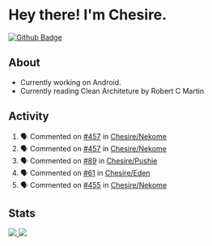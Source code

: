 # Hey there! I'm Chesire.

[![Github Badge](https://img.shields.io/badge/-Github-000?style=flat-square&logo=Github&logoColor=white&link=https://github.com/chesire)](https://github.com/chesire)

## About

<!-- Uses https://github.com/Chesire/natemoo-re -->
* Currently working on Android.
* Currently reading Clean Architeture by Robert C Martin
<!--
* Currently listening to: 
<a href="https://natemoo-re-iirbxe7wf.vercel.app/now-playing?open">
    <img src="https://natemoo-re-iirbxe7wf.vercel.app/now-playing" width="256" height="64" alt="Now Playing">
</a>  
-->

## Activity

<!-- Uses https://github.com/jamesgeorge007/github-activity-readme -->
<!--START_SECTION:activity-->
1. 🗣 Commented on [#457](https://github.com/Chesire/Nekome/issues/457) in [Chesire/Nekome](https://github.com/Chesire/Nekome)
2. 🗣 Commented on [#457](https://github.com/Chesire/Nekome/issues/457) in [Chesire/Nekome](https://github.com/Chesire/Nekome)
3. 🗣 Commented on [#89](https://github.com/Chesire/Pushie/issues/89) in [Chesire/Pushie](https://github.com/Chesire/Pushie)
4. 🗣 Commented on [#61](https://github.com/Chesire/Eden/issues/61) in [Chesire/Eden](https://github.com/Chesire/Eden)
5. 🗣 Commented on [#455](https://github.com/Chesire/Nekome/issues/455) in [Chesire/Nekome](https://github.com/Chesire/Nekome)
<!--END_SECTION:activity-->

## Stats

<a href="https://github-readme-stats.vercel.app/api/top-langs/?username=chesire&theme=tokyonight">
    <img src="https://github-readme-stats.vercel.app/api/top-langs/?username=chesire&layout=compact&theme=tokyonight" >
</a>
<a href="https://github-readme-stats.vercel.app/api?username=chesire&show_icons=true&theme=tokyonight">
    <img src="https://github-readme-stats.vercel.app/api?username=chesire&show_icons=true&theme=tokyonight" >
</a>  
